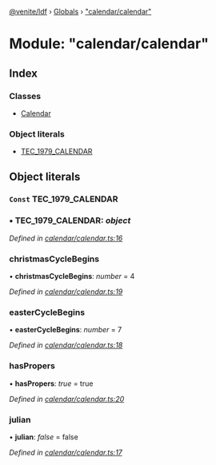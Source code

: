 [@venite/ldf](../README.md) › [Globals](../globals.md) › ["calendar/calendar"](_calendar_calendar_.md)

# Module: "calendar/calendar"

## Index

### Classes

* [Calendar](../classes/_calendar_calendar_.calendar.md)

### Object literals

* [TEC_1979_CALENDAR](_calendar_calendar_.md#const-tec_1979_calendar)

## Object literals

### `Const` TEC_1979_CALENDAR

### ▪ **TEC_1979_CALENDAR**: *object*

*Defined in [calendar/calendar.ts:16](https://github.com/gbj/venite/blob/16c68706/ldf/src/calendar/calendar.ts#L16)*

###  christmasCycleBegins

• **christmasCycleBegins**: *number* = 4

*Defined in [calendar/calendar.ts:19](https://github.com/gbj/venite/blob/16c68706/ldf/src/calendar/calendar.ts#L19)*

###  easterCycleBegins

• **easterCycleBegins**: *number* = 7

*Defined in [calendar/calendar.ts:18](https://github.com/gbj/venite/blob/16c68706/ldf/src/calendar/calendar.ts#L18)*

###  hasPropers

• **hasPropers**: *true* = true

*Defined in [calendar/calendar.ts:20](https://github.com/gbj/venite/blob/16c68706/ldf/src/calendar/calendar.ts#L20)*

###  julian

• **julian**: *false* = false

*Defined in [calendar/calendar.ts:17](https://github.com/gbj/venite/blob/16c68706/ldf/src/calendar/calendar.ts#L17)*
